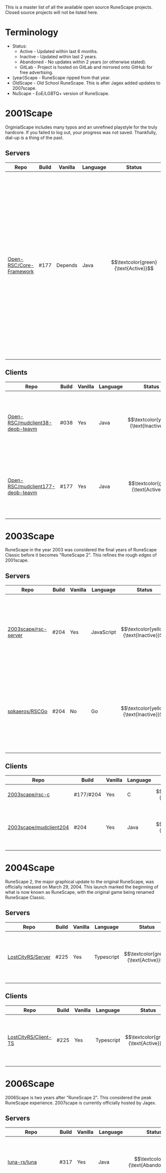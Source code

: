 This is a master list of all the available open source RuneScape projects. Closed source projects will not be listed here.

# Terminology
* Status:
  * Active - Updated within last 6 months.
  * Inactive - Updated within last 2 years.
  * Abandoned - No updates within 2 years (or otherwise stated).
  * GitLab - Project is hosted on GitLab and mirrored onto GitHub for free advertising.
* (year)Scape - RuneScape ripped from that year.
* OldScape - Old School RuneScape. This is after Jagex added updates to 2007scape.
* NuScape - EoE/LGBTQ+ version of RuneScape.


# 2001Scape
OrginialScape includes many typos and an unrefined playstyle for the truly hardcore. If you failed to log out, your progress was not saved. Thankfully, dial-up is a thing of the past.
## Servers
| Repo                                                             | Build        | Vanilla      | Language     | Status       | About        |
| ---------------------------------------------------------------- | ------------ | ------------ | ------------ | ------------ | ------------ |
| [Open-RSC/Core-Framework](https://github.com/Open-RSC/Core-Framework) | #177    | Depends      | Java         | $$\textcolor{green}{\text{Active}}$$       | The original RuneScape Classic was closed down and abandoned after 17 years on August 6th, 2018. Through open source black box reverse engineering, the Open RuneScape Classic project team have brought forth Open RuneScape Classic (Open RSC) so that it may be enjoyed by fans once again. |

## Clients
| Repo                                                             | Build        | Vanilla      | Language     | Status       | About        |
| ---------------------------------------------------------------- | ------------ | ------------ | ------------ | ------------ | ------------ |
| [Open-RSC/mudclient38-deob-teavm](Open-RSC/mudclient38-deob-teavm) | #038       | Yes          | Java         | $$\textcolor{yellow}{\text{Inactive}}$$    | A minimally edited deob of mudclient38 with changes made to support TeaVM for web browser use. |
| [Open-RSC/mudclient177-deob-teavm](https://github.com/Open-RSC/mudclient177-deob-teavm) | #177 | Yes | Java   | $$\textcolor{green}{\text{Active}}$$       | A minimally edited deob of mudclient177 with changes made to support TeaVM for web browser use. |

# 2003Scape
RuneScape in the year 2003 was considered the final years of RuneScape Classic before it becomes "RuneScape 2". This refines the rough edges of 2001scape. 
## Servers
| Repo                                                             | Build        | Vanilla      | Language     | Status       | About        |
| ---------------------------------------------------------------- | ------------ | ------------ | ------------ | ------------ | ------------ |
| [2003scape/rsc-server](https://github.com/2003scape/rsc-server)  | #204         | Yes          | JavaScript   | $$\textcolor{yellow}{\text{Inactive}}$$     | RuneScape classic private server mmorpg emulator. designed to work with the web-based rsc-client or the java-based mudclient204. |
| [spkaeros/RSCGo](https://github.com/spkaeros/RSCGo)              | #204         | No           | Go           | $$\textcolor{yellow}{\text{Inactive}}$$     | A TCP/IP server written in Go 1.12. This server is designed for a slightly modified RSClassic client based on revision 204 of the official version. |

## Clients
| Repo                                                             | Build        | Vanilla      | Language     | Status       | About        |
| ---------------------------------------------------------------- | ------------ | ------------ | ------------ | ------------ | ------------ |
| [2003scape/rsc-c](https://github.com/2003scape/rsc-c)            | #177/#204    | Yes          | C            | $$\textcolor{green}{\text{Active}}$$       | RuneScape Classic client ported to C. |
| [2003scape/mudclient204](https://github.com/2003scape/mudclient204)| #204       | Yes          | Java         | $$\textcolor{green}{\text{Active}}$$       | A mostly-refactored 204 revision of Jagex's abandonware RuneScape classic client. |

# 2004Scape
RuneScape 2, the major graphical update to the original RuneScape, was officially released on March 29, 2004. This launch marked the beginning of what is now known as RuneScape, with the original game being renamed RuneScape Classic.
## Servers
| Repo                                                             | Build        | Vanilla      | Language     | Status       | About        |
| ---------------------------------------------------------------- | ------------ | ------------ | ------------ | ------------ | ------------ |
| [LostCityRS/Server](https://github.com/LostCityRS/Server)        | #225         | Yes          | Typescript   | $$\textcolor{green}{\text{Active}}$$    | The most faithful preservation project in this entire list. No custom features. |

## Clients
| Repo                                                             | Build        | Vanilla      | Language     | Status       | About        |
| ---------------------------------------------------------------- | ------------ | ------------ | ------------ | ------------ | ------------ |
| [LostCityRS/Client-TS](https://github.com/LostCityRS/Client-TS)  | #225         | Yes          | Typescript   | $$\textcolor{green}{\text{Active}}$$    | Client for LostCityRS. Not really needed as LostCityRS can run in the browser. |

# 2006Scape
2006Scape is two years after "RuneScape 2". This considered the peak RuneScape experience. 2007scape is currently officially hosted by Jagex.
## Servers
| Repo                                                             | Build        | Vanilla      | Language     | Status       | About        |
| ---------------------------------------------------------------- | ------------ | ------------ | ------------ | ------------ | ------------ |
| [luna-rs/luna](https://github.com/luna-rs/luna)                  | #317         | Yes          | Java         | $$\textcolor{red}{\text{Abandoned}}$$    | A highly scalable and efficient RuneScape server. Targets revision #317. No longer in development. |
| [dozmus/runesource](https://github.com/dozmus/runesource)        | #317         | Yes          | Java         | $$\textcolor{red}{\text{Abandoned}}$$    | RuneSource is an open-source server for the popular game RuneScape, written in the Java programming language. Please note that this server is not ready for production - it has minimal content implemented. |
| [2006-Scape/2006Scape](https://github.com/2006-Scape/2006Scape)  | #317         | Yes          | Java         | $$\textcolor{green}{\text{Active}}$$       | A 2006 RuneScape Emulation Server. |
| [runejs/server](https://github.com/runejs/server)                | #435         | No           | TypeScript   | $$\textcolor{green}{\text{Active}}$$       | RuneJS is a RuneScape game server written in TypeScript and JavaScript. The goal of the project is to create a comprehensive game engine, while also providing simple and easy to use content development systems and APIs. |


## Clients
* [dozmus/rs317-client](https://github.com/dozmus/rs317-client) - A partially refactored RuneScape client for revision #317.

## Tools
* [dozmus/rsps-stress-tester](https://github.com/dozmus/rsps-stress-tester) - A RSPS stress tester for the 317 protocol.

# 2009Scape
This is after the introduction of the Grand Exchange in 2007. The year after that saw the introduction of PvP Worlds, RuneScape High Detail, Summoning, the first Grandmaster quest, combat minigames, and Distractions and Diversions. 2009 was the year of upgrades, tweaks, improvements, and polishing.
| Repo                                                             | Build        | Vanilla      | Language     | Status       | About        |
| ---------------------------------------------------------------- | ------------ | ------------ | ------------ | ------------ | ------------ |
| [2009scape](https://github.com/2009scape)                        | #550         | Yes          | C++          | $$\textcolor{Blue}{\text{GitLab}}$$       | Open source RuneScape 2009 Emulation. |

# OldScape
This version of RuneScape goes back to 2007scape, but then restarts the build numbering scheme from #1.
| Repo                                                             | Build        | Vanilla      | Language     | Status       | About        |
| ---------------------------------------------------------------- | ------------ | ------------ | ------------ | ------------ | ------------ |
| [guthix/OldScape](https://github.com/guthix/OldScape)            | #189         | Yes          | Kotlin       | $$\textcolor{yellow}{\text{Inactive}}$$     | OldScape is an emulator project that simulates the Oldschool RuneScape server. |


# Archive
* [runetech/osrs-gamepacks](https://github.com/runetech/osrs-gamepacks) - Collection of unmodified OldSchool RuneScape gamepacks.

